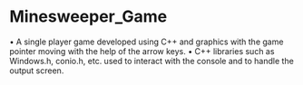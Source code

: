 # Minesweeper_Game
• A single player game developed using C++ and graphics with the game pointer moving with the help of the arrow keys.
• C++ libraries such as Windows.h, conio.h, etc. used to interact with the console and to handle the output screen.
